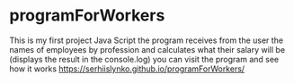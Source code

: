 # programForWorkers

This is my first project Java Script
the program receives from the user the names of employees by profession and 
calculates what their salary will be (displays the result in the console.log)
you can visit the program and see how it works   https://serhiislynko.github.io/programForWorkers/
